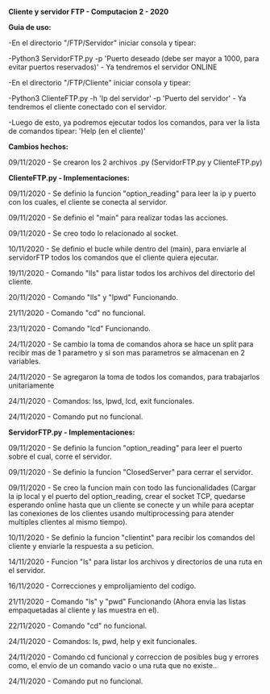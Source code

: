**Cliente y servidor FTP - Computacion 2 - 2020**

**Guia de uso:**

-En el directorio "/FTP/Servidor" iniciar consola y tipear:

-Python3 ServidorFTP.py -p 'Puerto deseado (debe ser mayor a 1000, para evitar puertos reservados)' - Ya tendremos el servidor ONLINE

-En el directorio "/FTP/Cliente" iniciar consola y tipear:

-Python3 ClienteFTP.py -h 'Ip del servidor' -p 'Puerto del servidor' - Ya tendremos el cliente conectado con el servidor.


-Luego de esto, ya podremos ejecutar todos los comandos, para ver la lista de comandos tipear: 'Help (en el cliente)'



**Cambios hechos:**


09/11/2020 - Se crearon los 2 archivos .py (ServidorFTP.py y ClienteFTP.py)


**ClienteFTP.py - Implementaciones:**

09/11/2020 - Se definio la funcion "option_reading" para leer la ip y puerto con los cuales, el cliente se conecta al servidor.

09/11/2020 - Se definio el "main" para realizar todas las acciones.

09/11/2020 - Se creo todo lo relacionado al socket.

10/11/2020 - Se definio el bucle while dentro del (main), para enviarle al servidorFTP todos los comandos que el cliente quiera ejecutar.

19/11/2020 - Comando "lls" para listar todos los archivos del directorio del cliente.

20/11/2020 - Comando "lls" y "lpwd" Funcionando.

21/11/2020 - Comando "cd" no funcional.

23/11/2020 - Comando "lcd" Funcionando.

24/11/2020 - Se cambio la toma de comandos ahora se hace un split para recibir mas de 1 parametro y si son mas parametros se almacenan en 2 variables.

24/11/2020 - Se agregaron la toma de todos los comandos, para trabajarlos unitariamente 

24/11/2020 - Comandos: lss, lpwd, lcd, exit funcionales.

24/11/2020 - Comando put no funcional.




**ServidorFTP.py - Implementaciones:**

09/11/2020 - Se definio la funcion "option_reading" para leer el puerto sobre el cual, corre el servidor.

09/11/2020 - Se definio la funcion "ClosedServer" para cerrar el servidor.

09/11/2020 - Se creo la funcion main con todo las funcionalidades (Cargar la ip local y el puerto del option_reading, crear el socket TCP, quedarse esperando online hasta que un cliente se conecte y un while para aceptar las conexiones de los clientes usando multiprocessing para atender multiples clientes al mismo tiempo).

10/11/2020 - Se definio la funcion "clientint" para recibir los comandos del cliente y enviarle la respuesta a su peticion.

14/11/2020 - Funcion "ls" para listar los archivos y directorios de una ruta en el servidor.

16/11/2020 - Correcciones y emprolijamiento del codigo.

21/11/2020 - Comando "ls" y "pwd" Funcionando (Ahora envia las listas empaquetadas al cliente y las muestra en el).

22/11/2020 - Comando "cd" no funcional.

24/11/2020 - Comandos: ls, pwd, help y exit funcionales.

24/11/2020 - Comando cd funcional y correccion de posibles bug y errores como, el envio de un comando vacio o una ruta que no existe..

24/11/2020 - Comando put no funcional.



